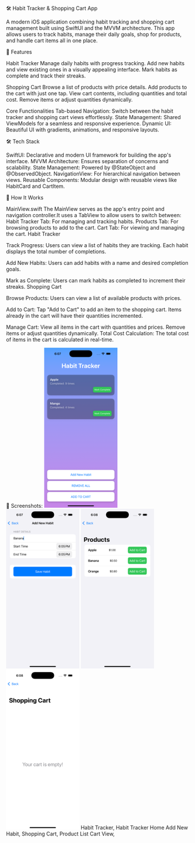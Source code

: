🛠️ Habit Tracker & Shopping Cart App

A modern iOS application combining habit tracking and shopping cart management built using SwiftUI and the MVVM architecture. This app allows users to track habits, manage their daily goals, shop for products, and handle cart items all in one place.

🚀 Features

Habit Tracker
Manage daily habits with progress tracking.
Add new habits and view existing ones in a visually appealing interface.
Mark habits as complete and track their streaks.

Shopping Cart
Browse a list of products with price details.
Add products to the cart with just one tap.
View cart contents, including quantities and total cost.
Remove items or adjust quantities dynamically.

Core Functionalities
Tab-based Navigation: Switch between the habit tracker and shopping cart views effortlessly.
State Management: Shared ViewModels for a seamless and responsive experience.
Dynamic UI: Beautiful UI with gradients, animations, and responsive layouts.

🛠️ Tech Stack

SwiftUI: Declarative and modern UI framework for building the app's interface.
MVVM Architecture: Ensures separation of concerns and scalability.
State Management: Powered by @StateObject and @ObservedObject.
NavigationView: For hierarchical navigation between views.
Reusable Components: Modular design with reusable views like HabitCard and CartItem.

 📖 How It Works

MainView.swift
The MainView serves as the app's entry point and navigation controller.It uses a TabView to allow users to switch between:
Habit Tracker Tab: For managing and tracking habits.
Products Tab: For browsing products to add to the cart.
Cart Tab: For viewing and managing the cart.
Habit Tracker

Track Progress:
Users can view a list of habits they are tracking.
Each habit displays the total number of completions.

Add New Habits:
Users can add habits with a name and desired completion goals.

Mark as Complete:
Users can mark habits as completed to increment their streaks.
Shopping Cart

Browse Products:
Users can view a list of available products with prices.

Add to Cart:
Tap "Add to Cart" to add an item to the shopping cart.
Items already in the cart will have their quantities incremented.

Manage Cart:
View all items in the cart with quantities and prices.
Remove items or adjust quantities dynamically.
Total Cost Calculation:
The total cost of items in the cart is calculated in real-time.

📱 Screenshots:
  <img src="https://github.com/sasankkukalakunta/HabitTrackerApp/blob/main/homeScreen_habit_tracker.png" width="200" />
    <img src="https://github.com/sasankkukalakunta/HabitTrackerApp/blob/main/AddnewHabitView.png" width="200" />
  <img src="https://github.com/sasankkukalakunta/HabitTrackerApp/blob/main/ProductlistView.png" width="200" />
 <img src="https://github.com/sasankkukalakunta/HabitTrackerApp/blob/main/Shopping%20CartView.png" width="200" />
Habit Tracker,
Habit Tracker Home	Add New Habit,
Shopping Cart,
Product List	Cart View,
